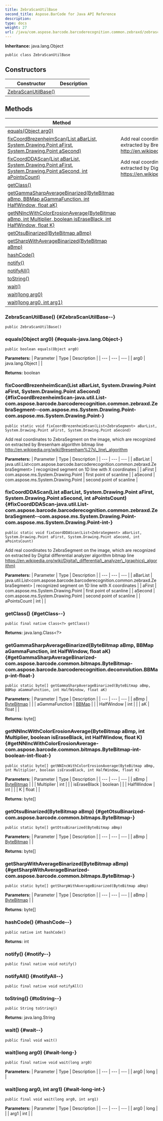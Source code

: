 ```yaml
---
title: ZebraScanUtilBase
second_title: Aspose.BarCode for Java API Reference
description: 
type: docs
weight: 27
url: /java/com.aspose.barcode.barcoderecognition.common.zebraxd/zebrascanutilbase/
---
```

**Inheritance:**
java.lang.Object
```
public class ZebraScanUtilBase
```
## Constructors

| Constructor | Description |
| --- | --- |
| [ZebraScanUtilBase()](#ZebraScanUtilBase--) |  |
## Methods

| Method | Description |
| --- | --- |
| [equals(Object arg0)](#equals-java.lang.Object-) |  |
| [fixCoordBrezenheimScan(List<ZebraSegment> aBarList, System.Drawing.Point aFirst, System.Drawing.Point aSecond)](#fixCoordBrezenheimScan-java.util.List-com.aspose.barcode.barcoderecognition.common.zebraxd.ZebraSegment--com.aspose.ms.System.Drawing.Point-com.aspose.ms.System.Drawing.Point-) | Add real coordinates to ZebraSegment on the image, which are recognized on extracted by Bresenham algorithm bitmap line http://en.wikipedia.org/wiki/Bresenham%27s\_line\_algorithm |
| [fixCoordDDAScan(List<ZebraSegment> aBarList, System.Drawing.Point aFirst, System.Drawing.Point aSecond, int aPointsCount)](#fixCoordDDAScan-java.util.List-com.aspose.barcode.barcoderecognition.common.zebraxd.ZebraSegment--com.aspose.ms.System.Drawing.Point-com.aspose.ms.System.Drawing.Point-int-) | Add real coordinates to ZebraSegment on the image, which are recognized on extracted by Digital differential analyzer algorithm bitmap line https://en.wikipedia.org/wiki/Digital\_differential\_analyzer\_(graphics\_algorithm) |
| [getClass()](#getClass--) |  |
| [getGammaSharpAverageBinarized(ByteBitmap aBmp, BBMap aGammaFunction, int HalfWindow, float aK)](#getGammaSharpAverageBinarized-com.aspose.barcode.common.bitmaps.ByteBitmap-com.aspose.barcode.barcoderecognition.deconvolution.BBMap-int-float-) |  |
| [getNNIncWithColorErosionAverage(ByteBitmap aBmp, int Multiplier, boolean isEraseBlack, int HalfWindow, float K)](#getNNIncWithColorErosionAverage-com.aspose.barcode.common.bitmaps.ByteBitmap-int-boolean-int-float-) |  |
| [getOtsuBinarized(ByteBitmap aBmp)](#getOtsuBinarized-com.aspose.barcode.common.bitmaps.ByteBitmap-) |  |
| [getSharpWithAverageBinarized(ByteBitmap aBmp)](#getSharpWithAverageBinarized-com.aspose.barcode.common.bitmaps.ByteBitmap-) |  |
| [hashCode()](#hashCode--) |  |
| [notify()](#notify--) |  |
| [notifyAll()](#notifyAll--) |  |
| [toString()](#toString--) |  |
| [wait()](#wait--) |  |
| [wait(long arg0)](#wait-long-) |  |
| [wait(long arg0, int arg1)](#wait-long-int-) |  |
### ZebraScanUtilBase() {#ZebraScanUtilBase--}
```
public ZebraScanUtilBase()
```


### equals(Object arg0) {#equals-java.lang.Object-}
```
public boolean equals(Object arg0)
```




**Parameters:**
| Parameter | Type | Description |
| --- | --- | --- |
| arg0 | java.lang.Object |  |

**Returns:**
boolean
### fixCoordBrezenheimScan(List<ZebraSegment> aBarList, System.Drawing.Point aFirst, System.Drawing.Point aSecond) {#fixCoordBrezenheimScan-java.util.List-com.aspose.barcode.barcoderecognition.common.zebraxd.ZebraSegment--com.aspose.ms.System.Drawing.Point-com.aspose.ms.System.Drawing.Point-}
```
public static void fixCoordBrezenheimScan(List<ZebraSegment> aBarList, System.Drawing.Point aFirst, System.Drawing.Point aSecond)
```


Add real coordinates to ZebraSegment on the image, which are recognized on extracted by Bresenham algorithm bitmap line http://en.wikipedia.org/wiki/Bresenham%27s\_line\_algorithm

**Parameters:**
| Parameter | Type | Description |
| --- | --- | --- |
| aBarList | java.util.List<com.aspose.barcode.barcoderecognition.common.zebraxd.ZebraSegment> | recognized segment on 1D line with X coordinates |
| aFirst | com.aspose.ms.System.Drawing.Point | first point of scanline |
| aSecond | com.aspose.ms.System.Drawing.Point | second point of scanline |

### fixCoordDDAScan(List<ZebraSegment> aBarList, System.Drawing.Point aFirst, System.Drawing.Point aSecond, int aPointsCount) {#fixCoordDDAScan-java.util.List-com.aspose.barcode.barcoderecognition.common.zebraxd.ZebraSegment--com.aspose.ms.System.Drawing.Point-com.aspose.ms.System.Drawing.Point-int-}
```
public static void fixCoordDDAScan(List<ZebraSegment> aBarList, System.Drawing.Point aFirst, System.Drawing.Point aSecond, int aPointsCount)
```


Add real coordinates to ZebraSegment on the image, which are recognized on extracted by Digital differential analyzer algorithm bitmap line https://en.wikipedia.org/wiki/Digital\_differential\_analyzer\_(graphics\_algorithm)

**Parameters:**
| Parameter | Type | Description |
| --- | --- | --- |
| aBarList | java.util.List<com.aspose.barcode.barcoderecognition.common.zebraxd.ZebraSegment> | recognized segment on 1D line with X coordinates |
| aFirst | com.aspose.ms.System.Drawing.Point | first point of scanline |
| aSecond | com.aspose.ms.System.Drawing.Point | second point of scanline |
| aPointsCount | int |  |

### getClass() {#getClass--}
```
public final native Class<?> getClass()
```




**Returns:**
java.lang.Class<?>
### getGammaSharpAverageBinarized(ByteBitmap aBmp, BBMap aGammaFunction, int HalfWindow, float aK) {#getGammaSharpAverageBinarized-com.aspose.barcode.common.bitmaps.ByteBitmap-com.aspose.barcode.barcoderecognition.deconvolution.BBMap-int-float-}
```
public static byte[] getGammaSharpAverageBinarized(ByteBitmap aBmp, BBMap aGammaFunction, int HalfWindow, float aK)
```




**Parameters:**
| Parameter | Type | Description |
| --- | --- | --- |
| aBmp | [ByteBitmap](../../com.aspose.barcode.common.bitmaps/bytebitmap) |  |
| aGammaFunction | [BBMap](../../com.aspose.barcode.barcoderecognition.deconvolution/bbmap) |  |
| HalfWindow | int |  |
| aK | float |  |

**Returns:**
byte[]
### getNNIncWithColorErosionAverage(ByteBitmap aBmp, int Multiplier, boolean isEraseBlack, int HalfWindow, float K) {#getNNIncWithColorErosionAverage-com.aspose.barcode.common.bitmaps.ByteBitmap-int-boolean-int-float-}
```
public static byte[] getNNIncWithColorErosionAverage(ByteBitmap aBmp, int Multiplier, boolean isEraseBlack, int HalfWindow, float K)
```




**Parameters:**
| Parameter | Type | Description |
| --- | --- | --- |
| aBmp | [ByteBitmap](../../com.aspose.barcode.common.bitmaps/bytebitmap) |  |
| Multiplier | int |  |
| isEraseBlack | boolean |  |
| HalfWindow | int |  |
| K | float |  |

**Returns:**
byte[]
### getOtsuBinarized(ByteBitmap aBmp) {#getOtsuBinarized-com.aspose.barcode.common.bitmaps.ByteBitmap-}
```
public static byte[] getOtsuBinarized(ByteBitmap aBmp)
```




**Parameters:**
| Parameter | Type | Description |
| --- | --- | --- |
| aBmp | [ByteBitmap](../../com.aspose.barcode.common.bitmaps/bytebitmap) |  |

**Returns:**
byte[]
### getSharpWithAverageBinarized(ByteBitmap aBmp) {#getSharpWithAverageBinarized-com.aspose.barcode.common.bitmaps.ByteBitmap-}
```
public static byte[] getSharpWithAverageBinarized(ByteBitmap aBmp)
```




**Parameters:**
| Parameter | Type | Description |
| --- | --- | --- |
| aBmp | [ByteBitmap](../../com.aspose.barcode.common.bitmaps/bytebitmap) |  |

**Returns:**
byte[]
### hashCode() {#hashCode--}
```
public native int hashCode()
```




**Returns:**
int
### notify() {#notify--}
```
public final native void notify()
```




### notifyAll() {#notifyAll--}
```
public final native void notifyAll()
```




### toString() {#toString--}
```
public String toString()
```




**Returns:**
java.lang.String
### wait() {#wait--}
```
public final void wait()
```




### wait(long arg0) {#wait-long-}
```
public final native void wait(long arg0)
```




**Parameters:**
| Parameter | Type | Description |
| --- | --- | --- |
| arg0 | long |  |

### wait(long arg0, int arg1) {#wait-long-int-}
```
public final void wait(long arg0, int arg1)
```




**Parameters:**
| Parameter | Type | Description |
| --- | --- | --- |
| arg0 | long |  |
| arg1 | int |  |

